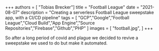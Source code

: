 +++ authors = [ "Tobias Brecker"] title = "Football League" date = "2021-08-07" description = "Creating a serverless Football League sweepstake app, with a CI/CD pipeline" tags = [ "GCP","Google","Football League","Cloud Build","App Engine","Source Repositories","Firebase","Github","PHP" ] images = [ "football.jpg", ] +++

So after a long period of covid and plague we decided to revive a sweepstake we used to do but make it automated.

